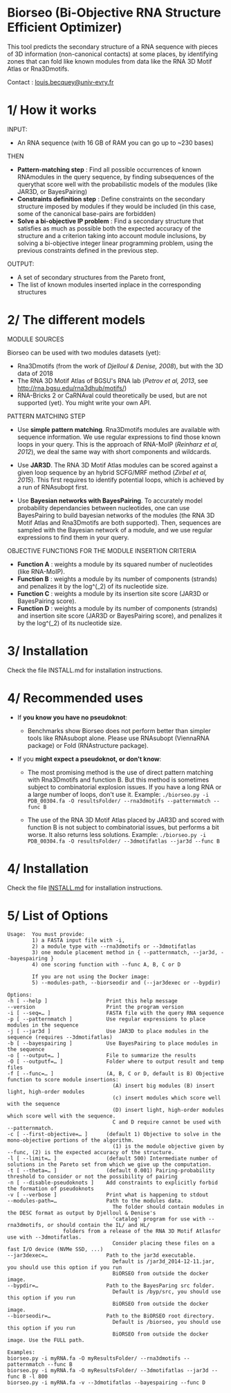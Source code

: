 Biorseo (Bi-Objective RNA Structure Efficient Optimizer)
===================================

This tool predicts the secondary structure of a RNA sequence with pieces of 3D information (non-canonical contacts) at some places, 
by identifying zones that can fold like known modules from data like the RNA 3D Motif Atlas or Rna3Dmotifs.

Contact : louis.becquey@univ-evry.fr

1/ How it works
===================================
INPUT:
- An RNA sequence (with 16 GB of RAM you can go up to ~230 bases)

THEN
- **Pattern-matching step** : Find all possible occurrences of known RNAmodules in the query sequence, by finding subsequences of the querythat score well with the probabilistic models of the modules (like JAR3D, or BayesPairing)
- **Constraints  definition  step** : Define constraints on the secondary structure imposed by modules if they would be included (in this case, some of the canonical base-pairs are forbidden)
- **Solve a bi-objective IP problem** : Find a secondary structure that satisfies as much as possible both the expected accuracy of the structure and a criterion taking into account module inclusions, by solving a bi-objective integer linear programming problem, using the previous constraints defined in the previous step.

OUTPUT:
- A set of secondary structures from the Pareto front,
- The list of known modules inserted inplace in the corresponding structures

2/ The different models
==================================
MODULE SOURCES

Biorseo can be used with two modules datasets (yet):
* Rna3Dmotifs (from the work of *Djelloul & Denise, 2008*), but with the 3D data of 2018
* The RNA 3D Motif Atlas of BGSU's RNA lab (*Petrov et al, 2013*, see http://rna.bgsu.edu/rna3dhub/motifs/)
* RNA-Bricks 2 or CaRNAval could theoretically be used, but are not supported (yet). You might write your own API.

PATTERN MATCHING STEP
- Use **simple pattern matching**. Rna3Dmotifs modules are available with sequence information. We use regular expressions to find those known loops in your query. This is the approach of RNA-MoIP (*Reinharz et al, 2012*), we deal the same way with short components and wildcards.

- Use **JAR3D**. The RNA 3D Motif Atlas modules can be scored against a given loop sequence by an hybrid SCFG/MRF method (*Zirbel et al, 2015*). This first requires to identify potential loops, which is achieved by a run of RNAsubopt first.

- Use **Bayesian networks with BayesPairing**. To accurately model probability dependancies between nucleotides, one can use BayesPairing to build bayesian networks of the modules (the RNA 3D Motif Atlas and Rna3Dmotifs are both supported). Then, sequences are sampled with the Bayesian network of a module, and we use regular expressions to find them in your query.

OBJECTIVE FUNCTIONS FOR THE MODULE INSERTION CRITERIA

* **Function A** : weights a module by its squared number of nucleotides (like RNA-MoIP).
* **Function B** : weights a module by its number of components (strands) and penalizes it by the log^(_2) of its nucleotide size.
* **Function C** : weights a module by its insertion site score (JAR3D or BayesPairing score).
* **Function D** : weights a module by its number of components (strands) and insertion site score (JAR3D or BayesPairing score), and penalizes it by the log^(_2) of its nucleotide size.

3/ Installation
==================================
Check the file INSTALL.md for installation instructions.

4/ Recommended uses
==================================
- If **you know you have no pseudoknot**:
    * Benchmarks show Biorseo does not perform better than simpler tools like RNAsubopt alone. Please use RNAsubopt (ViennaRNA package) or Fold (RNAstructure package).

- If you **might expect a pseudoknot, or don't know**:
    * The most promising method is the use of direct pattern matching with Rna3Dmotifs and function B. But this method is sometimes subject to combinatorial explosion issues. If you have a long RNA or a large number of loops, don't use it. Example:
    `./biorseo.py -i PDB_00304.fa -O resultsFolder/ --rna3dmotifs --patternmatch --func B`
    
    * The use of the RNA 3D Motif Atlas placed by JAR3D and scored with function B is not subject to combinatorial issues, but performs a bit worse. It also returns less solutions. Example:
    `./biorseo.py -i PDB_00304.fa -O resultsFolder/ --3dmotifatlas --jar3d --func B`


4/ Installation
==================================
Check the file [INSTALL.md](INSTALL.md) for installation instructions.

5/ List of Options
==================================
```
Usage:  You must provide:
        1) a FASTA input file with -i,
        2) a module type with --rna3dmotifs or --3dmotifatlas
        3) one module placement method in { --patternmatch, --jar3d, --bayespairing }
        4) one scoring function with --func A, B, C or D

        If you are not using the Docker image: 
        5) --modules-path, --biorseodir and (--jar3dexec or --bypdir)

Options:
-h [ --help ]                   Print this help message
--version                       Print the program version
-i [ --seq=… ]                  FASTA file with the query RNA sequence
-p [ --patternmatch ]           Use regular expressions to place modules in the sequence
-j [ --jar3d ]                  Use JAR3D to place modules in the sequence (requires --3dmotifatlas)
-b [ --bayespairing ]           Use BayesPairing to place modules in the sequence
-o [ --output=… ]               File to summarize the results
-O [ --outputf=… ]              Folder where to output result and temp files
-f [ --func=… ]                 (A, B, C or D, default is B) Objective function to score module insertions:
                                  (A) insert big modules (B) insert light, high-order modules
                                  (c) insert modules which score well with the sequence
                                  (D) insert light, high-order modules which score well with the sequence.
                                  C and D require cannot be used with --patternmatch.
-c [ --first-objective=… ]      (default 1) Objective to solve in the mono-objective portions of the algorithm.
                                  (1) is the module objective given by --func, (2) is the expected accuracy of the structure.
-l [ --limit=… ]                (default 500) Intermediate number of solutions in the Pareto set from which we give up the computation.
-t [ --theta=… ]                (default 0.001) Pairing-probability threshold to consider or not the possibility of pairing
-n [ --disable-pseudoknots ]    Add constraints to explicitly forbid the formation of pseudoknots
-v [ --verbose ]                Print what is happening to stdout
--modules-path=…                Path to the modules data.
                                  The folder should contain modules in the DESC format as output by Djelloul & Denise's
                                  'catalog' program for use with --rna3dmotifs, or should contain the IL/ and HL/ 
				  folders from a release of the RNA 3D Motif Atlasfor use with --3dmotifatlas.
                                  Consider placing these files on a fast I/O device (NVMe SSD, ...)
--jar3dexec=…                   Path to the jar3d executable.
                                  Default is /jar3d_2014-12-11.jar, you should use this option if you run
                                  BiORSEO from outside the docker image.
--bypdir=…                      Path to the BayesParing src folder.
                                  Default is /byp/src, you should use this option if you run
                                  BiORSEO from outside the docker image.
--biorseodir=…                  Path to the BiORSEO root directory.
                                  Default is /biorseo, you should use this option if you run
                                  BiORSEO from outside the docker image. Use the FULL path.

Examples:
biorseo.py -i myRNA.fa -O myResultsFolder/ --rna3dmotifs --patternmatch --func B
biorseo.py -i myRNA.fa -O myResultsFolder/ --3dmotifatlas --jar3d --func B -l 800
biorseo.py -i myRNA.fa -v --3dmotifatlas --bayespairing --func D

```
